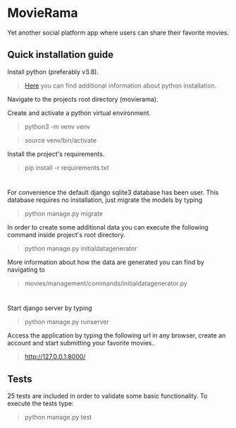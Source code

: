 # MovieRama

Yet another social platform app where users can share their favorite movies.

## Quick installation guide

Install python (preferably v3.8).
> <a href="https://realpython.com/installing-python/">Here</a> you can find additional information about python installation.

Navigate to the projects root directory (movierama).

Create and activate a python virtual environment.
> python3 -m venv venv

> source venv/bin/activate

Install the project's requirements.

> pip install -r requirements.txt

#
For convenience the default django sqlite3 database has been user. This database requires no installation, 
just migrate the models by typing
> python manage.py migrate

In order to create some additional data you can execute the following command inside project's root directory.
> python manage.py initialdatagenerator

More information about how the data are generated you can find by navigating to 
> movies/management/commands/initialdatagenerator.py

# 
Start django server by typing
> python manage.py runserver

Access the application by typing the following url in any browser, create an account and start submitting your 
favorite movies..
> http://127.0.0.1:8000/


## Tests 
25 tests are included in order to validate some basic functionality. To execute the tests type:
> python manage.py test
